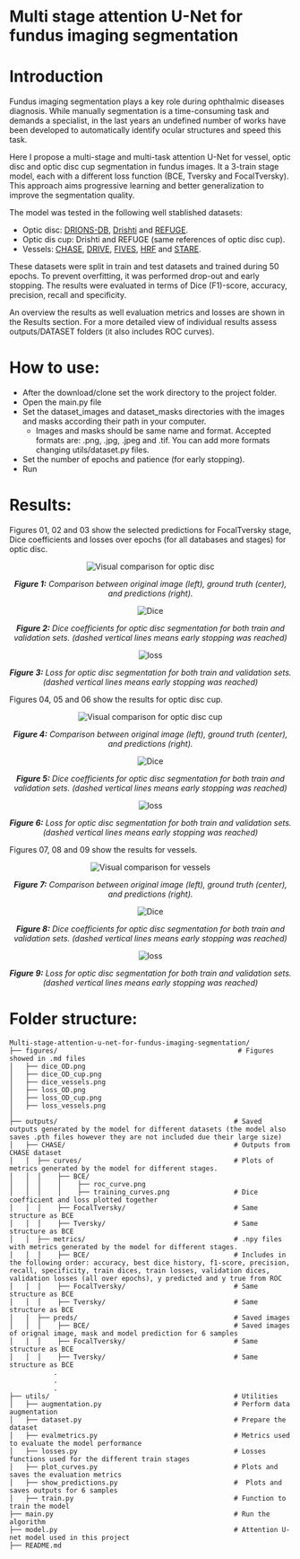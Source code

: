 # Multi stage attention U-Net for fundus imaging segmentation
# Introduction
Fundus imaging segmentation plays a key role during ophthalmic diseases diagnosis. While manually segmentation is a time-consuming task and demands a specialist, in the last years an undefined number of works have been developed to automatically identify ocular structures and speed this task.

Here I propose a multi-stage and multi-task attention U-Net for vessel, optic disc and optic disc cup segmentation in fundus images. It a 3-train stage model, each with a different loss function (BCE, Tversky and FocalTversky). This approach aims progressive learning and better generalization to improve the segmentation quality. 

The model was tested in the following well stablished datasets: 

- Optic disc: [DRIONS-DB](https://www.sciencedirect.com/science/article/pii/S0933365708000547), [Drishti](https://ieeexplore.ieee.org/abstract/document/6867807) and [REFUGE](https://www.sciencedirect.com/science/article/pii/S1361841519301100).
- Optic dis cup: Drishti and REFUGE (same references of optic disc cup).
- Vessels: [CHASE](https://ieeexplore.ieee.org/document/6224174), [DRIVE](https://ieeexplore.ieee.org/abstract/document/845178), [FIVES](https://www.nature.com/articles/s41597-022-01564-3), [HRF](https://www5.cs.fau.de/research/data/fundus-images/) and [STARE](https://ieeexplore.ieee.org/abstract/document/845178).

These datasets were split in train and test datasets and trained during 50 epochs. To prevent overfitting, it was performed drop-out and early stopping. The results were evaluated in terms of Dice (F1)-score, accuracy, precision, recall and specificity. 

An overview the results as well evaluation metrics and losses are shown in the Results section. For a more detailed view of individual results assess outputs/DATASET folders (it also includes ROC curves).

# How to use:
- After the download/clone set the work directory to the project folder.
- Open the main.py file
- Set the dataset_images and dataset_masks directories with the images and masks according their path in your computer.
  - Images and masks should be same name and format. Accepted formats are: .png, .jpg, .jpeg and .tif. You can add more formats changing utils/dataset.py files.
- Set the number of epochs and patience (for early stopping).
- Run

# Results:
Figures 01, 02 and 03 show the selected predictions for FocalTversky stage, Dice coefficients and losses over epochs (for all databases and stages) for optic disc. 

<p align="center">
 <img src="figures/OD.png" alt="Visual comparison for optic disc">
</p>
<p align="center"><em><strong>Figure 1:</strong> Comparison between original image (left), ground truth (center), and predictions (right).</em></p>

<p align="center">
 <img src="figures/dice_OD.png" alt=Dice scores for optic disc">
</p>
<p align="center"><em><strong>Figure 2:</strong> Dice coefficients for optic disc segmentation for both train and validation sets. (dashed vertical lines means early stopping was reached) </em></p>

<p align="center">
 <img src="figures/loss_OD.png" alt=loss for optic disc">
</p>
<p align="center"><em><strong>Figure 3:</strong> Loss for optic disc segmentation for both train and validation sets. (dashed vertical lines means early stopping was reached) </em></p>

Figures 04, 05 and 06 show the results for optic disc cup.

<p align="center">
 <img src="figures/OD_cup.png" alt="Visual comparison for optic disc cup">
</p>
<p align="center"><em><strong>Figure 4:</strong> Comparison between original image (left), ground truth (center), and predictions (right).</em></p>

<p align="center">
 <img src="figures/dice_OD_cup.png" alt=Dice scores for optic disc cup">
</p>
<p align="center"><em><strong>Figure 5:</strong> Dice coefficients for optic disc segmentation for both train and validation sets. (dashed vertical lines means early stopping was reached) </em></p>

<p align="center">
 <img src="figures/loss_OD.png" alt=loss for optic disc cup">
</p>
<p align="center"><em><strong>Figure 6:</strong> Loss for optic disc segmentation for both train and validation sets. (dashed vertical lines means early stopping was reached) </em></p>

Figures 07, 08 and 09 show the results for vessels.

<p align="center">
 <img src="figures/Vessels.png" alt="Visual comparison for vessels">
</p>
<p align="center"><em><strong>Figure 7:</strong> Comparison between original image (left), ground truth (center), and predictions (right).</em></p>

<p align="center">
 <img src="figures/dice_vessels.png" alt=Dice scores for vessels">
</p>
<p align="center"><em><strong>Figure 8:</strong> Dice coefficients for optic disc segmentation for both train and validation sets. (dashed vertical lines means early stopping was reached) </em></p>

<p align="center">
 <img src="figures/loss_vessels.png" alt=loss for vessels">
</p>
<p align="center"><em><strong>Figure 9:</strong> Loss for optic disc segmentation for both train and validation sets. (dashed vertical lines means early stopping was reached) </em></p>

# Folder structure:
```
Multi-stage-attention-u-net-for-fundus-imaging-segmentation/
├── figures/                                             # Figures showed in .md files
│   ├── dice_OD.png
│   ├── dice_OD_cup.png
│   ├── dice_vessels.png
│   ├── loss_OD.png
│   ├── loss_OD_cup.png
│   ├── loss_vessels.png
│
├── outputs/                                            # Saved outputs generated by the model for different datasets (the model also saves .pth files however they are not included due their large size)
│   ├── CHASE/                                          # Outputs from CHASE dataset
│   │  ├── curves/                                      # Plots of metrics generated by the model for different stages.
│   │  │    ├── BCE/
│   │  │    │    ├── roc_curve.png
│   │  │    │    ├── training_curves.png                # Dice coefficient and loss plotted together
│   │  │    ├── FocalTversky/                           # Same structure as BCE
│   │  │    ├── Tversky/                                # Same structure as BCE
│   │  ├── metrics/                                     # .npy files with metrics generated by the model for different stages.
│   │  │    ├── BCE/                                    # Includes in the following order: accuracy, best dice history, f1-score, precision, recall, specificity, train dices, train losses, validation dices, validation losses (all over epochs), y predicted and y true from ROC
│   │  │    ├── FocalTversky/                           # Same structure as BCE
│   │  │    ├── Tversky/                                # Same structure as BCE
│   │  ├── preds/                                       # Saved images
│   │  │    ├── BCE/                                    # Saved images of orignal image, mask and model prediction for 6 samples
│   │  │    ├── FocalTversky/                           # Same structure as BCE
│   │  │    ├── Tversky/                                # Same structure as BCE
           .
           .
           .                        
├── utils/                                              # Utilities
│   ├── augmentation.py                                 # Perform data augmentation
│   ├── dataset.py                                      # Prepare the dataset
│   ├── evalmetrics.py                                  # Metrics used to evaluate the model performance
│   ├── losses.py                                       # Losses functions used for the different train stages
│   ├── plot_curves.py                                  # Plots and saves the evaluation metrics
│   ├── show_predictions.py                             #  Plots and saves outputs for 6 samples
│   ├── train.py                                        # Function to train the model
├── main.py                                             # Run the algorithm
├── model.py                                            # Attention U-net model used in this project
├── README.md


```



